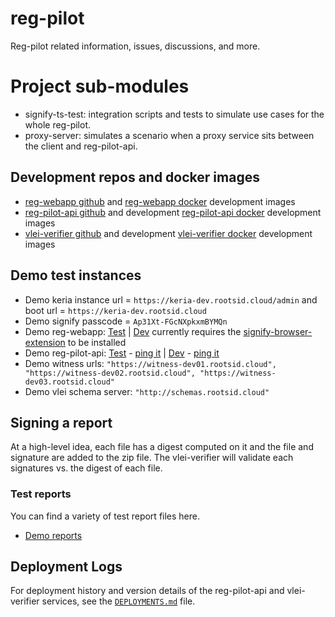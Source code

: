 # reg-pilot
Reg-pilot related information, issues, discussions, and more.

# Project sub-modules
* signify-ts-test: integration scripts and tests to simulate use cases for the whole reg-pilot.
* proxy-server: simulates a scenario when a proxy service sits between the client and reg-pilot-api.

## Development repos and docker images
* [reg-webapp github](https://github.com/GLEIF-IT/reg-pilot-webapp) and [reg-webapp docker](https://hub.docker.com/r/2byrds/reg-webapp/tags) development images
* [reg-pilot-api github](https://github.com/GLEIF-IT/reg-pilot-api) and development [reg-pilot-api docker](https://hub.docker.com/r/gleif/reg-pilot-api/tags) development images
* [vlei-verifier github](https://github.com/GLEIF-IT/vlei-verifier) and development [vlei-verifier docker](https://hub.docker.com/r/gleif/vlei-verifier/tags) development images

## Demo test instances
* Demo keria instance url = ```https://keria-dev.rootsid.cloud/admin``` and boot url = ```https://keria-dev.rootsid.cloud```
* Demo signify passcode = ```Ap31Xt-FGcNXpkxmBYMQn```
* Demo reg-webapp: [Test](https://reg-pilot-webapp-test.rootsid.cloud/) | [Dev](https://reg-pilot-webapp-dev.rootsid.cloud/)  currently requires the [signify-browser-extension](https://github.com/WebOfTrust/signify-browser-extension) to be installed
* Demo reg-pilot-api:
  [Test](https://reg-api-test.rootsid.cloud/docs/) - [ping it](https://reg-api-test.rootsid.cloud/ping) | [Dev](https://reg-api-dev.rootsid.cloud/docs/) - [ping it](https://reg-api-dev.rootsid.cloud/ping)
* Demo witness urls: ```"https://witness-dev01.rootsid.cloud", 
                    "https://witness-dev02.rootsid.cloud",
                    "https://witness-dev03.rootsid.cloud"```
* Demo vlei schema server: ```"http://schemas.rootsid.cloud"```

## Signing a report
At a high-level idea, each file has a digest computed on it and the file and signature are added to the zip file. The vlei-verifier will validate each signatures vs. the digest of each file.

### Test reports
You can find a variety of test report files here.
* [Demo reports](https://github.com/GLEIF-IT/vlei-verifier/tree/main/tests/data/report)

## Deployment Logs
For deployment history and version details of the reg-pilot-api and vlei-verifier services, see the [`DEPLOYMENTS.md`](./DEPLOYMENTS.md) file.
